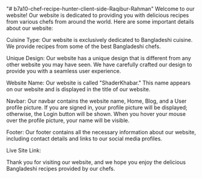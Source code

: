 "# b7a10-chef-recipe-hunter-client-side-Raqibur-Rahman" 
Welcome to our website! Our website is dedicated to providing you with delicious recipes from various chefs from around the world. Here are some important details about our website:

Cuisine Type: Our website is exclusively dedicated to Bangladeshi cuisine. We provide recipes from some of the best Bangladeshi chefs.

Unique Design: Our website has a unique design that is different from any other website you may have seen. We have carefully crafted our design to provide you with a seamless user experience.

Website Name: Our website is called "ShaderKhabar." This name appears on our website and is displayed in the title of our website.

Navbar: Our navbar contains the website name, Home, Blog, and a User profile picture. If you are signed in, your profile picture will be displayed; otherwise, the Login button will be shown. When you hover your mouse over the profile picture, your name will be visible.

Footer: Our footer contains all the necessary information about our website, including contact details and links to our social media profiles.

Live Site Link: 

Thank you for visiting our website, and we hope you enjoy the delicious Bangladeshi recipes provided by our chefs.
